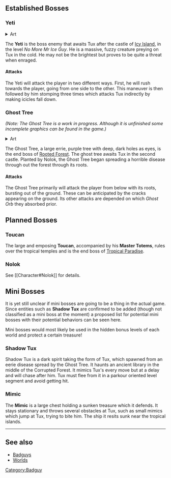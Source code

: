 ## Established Bosses

### Yeti

<details>
  <summary>Art</summary>

![](images/Yeti2.png)
![](images/Yetiboss.jpg)
![](images/Yeti2.jpg)
![](images/Yeti-concept.png)
![](images/Yeti-scan-roughs.png)
![](images/Yeti-concept-throw.png)
</details>

The **Yeti** is the boss enemy that awaits Tux after the castle of [Icy Island](https://github.com/SuperTux/supertux/wiki/Icy-Island),
in the level *No More Mr Ice Guy*.
He is a massive, fuzzy creature preying on Tux in the cold. He may not be the brightest
but proves to be quite a threat when enraged.

#### Attacks
The Yeti will attack the player in two different ways. First, he will rush towards the player,
going from one side to the other. This maneuver is then followed by him stomping three times which
attacks Tux indirectly by making icicles fall down.

### Ghost Tree

*(Note: The Ghost Tree is a work in progress. Although it is unfinished some incomplete graphics can be found in the game.)*

<details>
  <summary>Art</summary>

![](images/Forestboss.jpg)
![](images/Forestboss2.png)
</details>

The Ghost Tree, a large errie, purple tree with deep, dark holes as eyes, is the end boss of
[Rooted Forest](https://github.com/SuperTux/supertux/wiki/Rooted-Forest).
The ghost tree awaits Tux in the second castle. Planted by Nolok,
the Ghost Tree began spreading a horrible disease through out the forest through its roots.

#### Attacks
The Ghost Tree primarily will attack the player from below with its roots, bursting out of the
ground. These can be anticipated by the cracks appearing on the ground. Its other attacks are
depended on which *Ghost Orb* they absorbed prior.


## Planned Bosses

### Toucan

The large and emposing **Toucan**, accompanied by his **Master Totems**, rules over the tropical temples and
is the end boss of [Tropical Paradise](https://github.com/SuperTux/supertux/wiki/Tropical-Paradise).

### Nolok

See [[Character#Nolok]] for details.

## Mini Bosses

It is yet still unclear if mini bosses are going to be a thing in the actual game. Since entities such as **Shadow Tux** are confirmed to be added
(though not classified as a mini boss at the moment) a proposed list for potential mini bosses with their potential behaviors can be seen here.

Mini bosses would most likely be used in the hidden bonus levels of each world and protect a certain treasure!

### Shadow Tux

Shadow Tux is a dark spirit taking the form of Tux, which spawned from an eerie disease spread by the Ghost Tree. It haunts an ancient library in
the middle of the Corrupted Forest. It mimics Tux's every move but at a delay and will chase after him. Tux must flee from it in a parkour oriented
level segment and avoid getting hit.

### Mimic

The **Mimic** is a large chest holding a sunken treasure which it defends. It stays stationary and throws several obstacles at Tux, such as small
mimics which jump at Tux, trying to bite him. The ship it resits sunk near the tropical islands.

---

See also
--------

-   [Badguys](https://github.com/SuperTux/supertux/wiki/Badguys)
-   [Worlds](https://github.com/SuperTux/supertux/wiki/Worlds)

<Category:Badguy>
